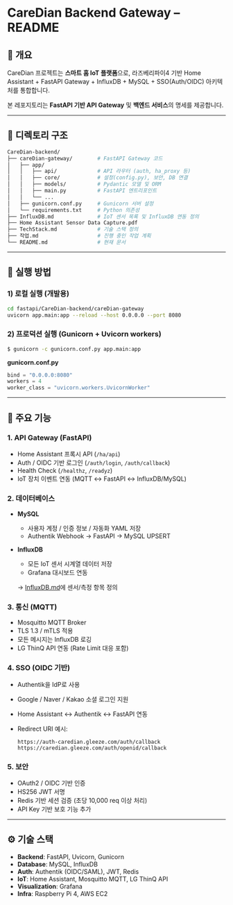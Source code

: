 # CareDian Backend Gateway – README

## 📌 개요

CareDian 프로젝트는 **스마트 홈 IoT 플랫폼**으로,
라즈베리파이4 기반 Home Assistant + FastAPI Gateway + InfluxDB + MySQL + SSO(Auth/OIDC) 아키텍처를 통합합니다.

본 레포지토리는 **FastAPI 기반 API Gateway** 및 **백엔드 서비스**의 명세를 제공합니다.

---

## 📂 디렉토리 구조

```bash
CareDian-backend/
├── careDian-gateway/        # FastAPI Gateway 코드
│   ├── app/
│   │   ├── api/             # API 라우터 (auth, ha_proxy 등)
│   │   ├── core/            # 설정(config.py), 보안, DB 연결
│   │   ├── models/          # Pydantic 모델 및 ORM
│   │   ├── main.py          # FastAPI 엔트리포인트
│   │   └── ...
│   ├── gunicorn.conf.py     # Gunicorn 서버 설정
│   └── requirements.txt     # Python 의존성
├── InfluxDB.md              # IoT 센서 목록 및 InfluxDB 연동 정의
├── Home Assistant Sensor Data Capture.pdf
├── TechStack.md             # 기술 스택 정의
├── 작업.md                   # 진행 중인 작업 계획
└── README.md                # 현재 문서
```

---

## 🚀 실행 방법

### 1) 로컬 실행 (개발용)

```bash
cd fastapi/CareDian-backend/careDian-gateway
uvicorn app.main:app --reload --host 0.0.0.0 --port 8080
```

### 2) 프로덕션 실행 (Gunicorn + Uvicorn workers)

```bash
$ gunicorn -c gunicorn.conf.py app.main:app
```

**gunicorn.conf.py**

```python
bind = "0.0.0.0:8080"
workers = 4
worker_class = "uvicorn.workers.UvicornWorker"
```

---

## 🔑 주요 기능

### 1. **API Gateway (FastAPI)**

* Home Assistant 프록시 API (`/ha/api`)
* Auth / OIDC 기반 로그인 (`/auth/login`, `/auth/callback`)
* Health Check (`/healthz`, `/readyz`)
* IoT 장치 이벤트 연동 (MQTT ↔ FastAPI ↔ InfluxDB/MySQL)

### 2. **데이터베이스**

* **MySQL**

  * 사용자 계정 / 인증 정보 / 자동화 YAML 저장
  * Authentik Webhook → FastAPI → MySQL UPSERT
* **InfluxDB**

  * 모든 IoT 센서 시계열 데이터 저장
  * Grafana 대시보드 연동

  → [InfluxDB.md](InfluxDB.md)에 센서/측정 항목 정의

### 3. **통신 (MQTT)**

* Mosquitto MQTT Broker
* TLS 1.3 / mTLS 적용
* 모든 메시지는 InfluxDB 로깅
* LG ThinQ API 연동 (Rate Limit 대응 포함)

### 4. **SSO (OIDC 기반)**

* Authentik을 IdP로 사용
* Google / Naver / Kakao 소셜 로그인 지원
* Home Assistant ↔ Authentik ↔ FastAPI 연동
* Redirect URI 예시:

  ```
  https://auth-caredian.gleeze.com/auth/callback
  https://caredian.gleeze.com/auth/openid/callback
  ```

### 5. **보안**

* OAuth2 / OIDC 기반 인증
* HS256 JWT 서명
* Redis 기반 세션 검증 (초당 10,000 req 이상 처리)
* API Key 기반 보호 기능 추가

---

## ⚙️ 기술 스택

* **Backend**: FastAPI, Uvicorn, Gunicorn
* **Database**: MySQL, InfluxDB
* **Auth**: Authentik (OIDC/SAML), JWT, Redis
* **IoT**: Home Assistant, Mosquitto MQTT, LG ThinQ API
* **Visualization**: Grafana
* **Infra**: Raspberry Pi 4, AWS EC2
